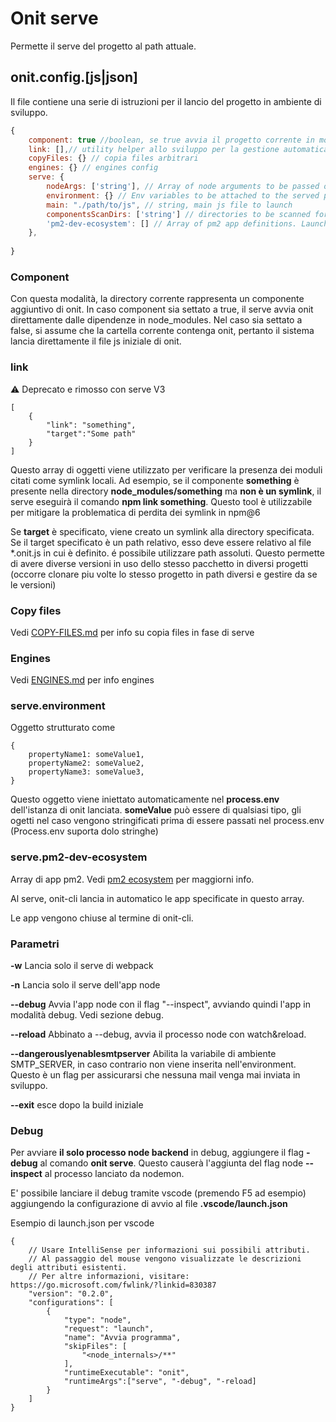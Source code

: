# Onit serve

Permette il serve del progetto al path attuale.

## onit.config.[js|json]

Il file contiene una serie di istruzioni per il lancio del progetto in ambiente di sviluppo.

```js
{
    component: true //boolean, se true avvia il progetto corrente in modalità "component",
    link: [],// utility helper allo sviluppo per la gestione automatica di npm link,
    copyFiles: {} // copia files arbitrari
    engines: {} // engines config
    serve: {
        nodeArgs: ['string'], // Array of node arguments to be passed o the served subprocess
        environment: {} // Env variables to be attached to the served process
        main: "./path/to/js", // string, main js file to launch
        componentsScanDirs: ['string'] // directories to be scanned for components
        'pm2-dev-ecosystem': [] // Array of pm2 app definitions. Launches them at serve, closes themon exit
    },
    
}
```

### Component

Con questa modalità, la directory corrente rappresenta un componente aggiuntivo di onit.
In caso component sia settato a true, il serve avvia onit direttamente dalle dipendenze in node_modules.
Nel caso sia settato a false, si assume che la cartella corrente contenga onit, pertanto il sistema lancia direttamente il file js iniziale di onit.

### link
:warning: Deprecato e rimosso con serve V3

```
[
    {
        "link": "something",
        "target":"Some path"
    }
]
```

Questo array di oggetti viene utilizzato per verificare la presenza dei moduli citati come symlink locali. Ad esempio, se il componente **something** è presente nella directory **node_modules/something** ma **non è un symlink**, il serve eseguirà il comando **npm link something**. Questo tool è utilizzabile per mitigare la problematica di perdita dei symlink in npm@6 

Se **target** è specificato, viene creato un symlink alla directory specificata. Se il target specificato è un path relativo, esso deve essere relativo al file *.onit.js in cui è definito. é possibile utilizzare path assoluti. 
Questo permette di avere diverse versioni in uso dello stesso pacchetto in diversi progetti (occorre clonare piu volte lo stesso progetto in path diversi e gestire da se le versioni)

### Copy files
Vedi [COPY-FILES.md](COPY-FILES.md) per info su copia files in fase di serve

### Engines
Vedi [ENGINES.md](ENGINES.md) per info engines

### serve.environment

Oggetto strutturato come 
```
{
    propertyName1: someValue1,
    propertyName2: someValue2,
    propertyName3: someValue3,
}
```

Questo oggetto viene iniettato automaticamente nel **process.env** dell'istanza di onit lanciata.
**someValue** può essere di qualsiasi tipo, gli ogetti nel caso vengono stringificati prima di essere passati nel process.env (Process.env suporta dolo stringhe) 

### serve.pm2-dev-ecosystem
Array di app pm2. Vedi [pm2 ecosystem](https://pm2.keymetrics.io/docs/usage/application-declaration/) per maggiorni info.

Al serve, onit-cli lancia in automatico le app specificate in questo array.

Le app vengono chiuse al termine di onit-cli.


### Parametri

**-w** Lancia solo il serve di webpack

**-n** Lancia solo il serve dell'app node

**--debug** Avvia l'app node con il flag "--inspect", avviando quindi l'app in modalità debug. Vedi sezione debug.

**--reload** Abbinato a --debug, avvia il processo node con watch&reload.

**--dangerouslyenablesmtpserver** Abilita la variabile di ambiente SMTP_SERVER, in caso contrario non viene inserita nell'environment. Questo è un flag per assicurarsi che nessuna mail venga mai inviata in sviluppo.

**--exit** esce dopo la build iniziale




### Debug

Per avviare **il solo processo node backend** in debug, aggiungere il flag **-debug** al comando **onit serve**.
Questo causerà l'aggiunta del flag node **--inspect** al processo lanciato da nodemon.

E' possibile lanciare il debug tramite vscode (premendo F5 ad esempio) aggiungendo la configurazione di avvio al file **.vscode/launch.json**

Esempio di launch.json per vscode

```
{
    // Usare IntelliSense per informazioni sui possibili attributi.
    // Al passaggio del mouse vengono visualizzate le descrizioni degli attributi esistenti.
    // Per altre informazioni, visitare: https://go.microsoft.com/fwlink/?linkid=830387
    "version": "0.2.0",
    "configurations": [
        {
            "type": "node",
            "request": "launch",
            "name": "Avvia programma",
            "skipFiles": [
                "<node_internals>/**"
            ],
            "runtimeExecutable": "onit",
            "runtimeArgs":["serve", "-debug", "-reload]
        }
    ]
}

```
